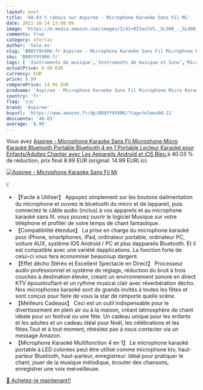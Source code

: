 ```yaml
---
layout: post
title: '40.03 % rabais sur Aspiree - Microphone Karaoke Sans Fil Mi'
date: 2021-10-24 13:08:09
image: 'https://m.media-amazon.com/images/I/41+0Z3oulVS._SL500_._SL400_.jpg'
comments: true
category: ofertas
author: 'tole.es'
slug: 'B08YY9Y4RK-fr Aspiree - Microphone Karaoke Sans Fil Microphone Micro...'
sku: 'B08YY9Y4RK-fr'
tags: [ 'Instruments de musique','Instruments de musique et Sono','Microphones et packs','Micros sans fil','aspiree', ]
actualPrice: 8.99 EUR
currency: EUR
price: 8.99
comparePrice: 14.99 EUR
prodname: 'Aspiree - Microphone Karaoke Sans Fil Microphone Micro Karaoké Bluetooth Portable Bluetooth 4 en 1 Portable Lecteur Karaoké pour Enfants/Adultes Chanter avec Les Appareils Android et iOS  Bleu '
country: 'fr'
flag: '🇫🇷'
brand: 'Aspiree'
buyurl: 'https://www.amazon.fr/dp/B08YY9Y4RK/?tag=tolees0d-21'
descuento: '40.03'
average: '8.99'
---
```


Vous avez [Aspiree - Microphone Karaoke Sans Fil Microphone Micro Karaoké Bluetooth Portable Bluetooth 4 en 1 Portable Lecteur Karaoké pour Enfants/Adultes Chanter avec Les Appareils Android et iOS  Bleu ](https://www.amazon.fr/dp/B08YY9Y4RK/?tag=tolees0d-21)  à  40.03 % de réduction, prix final  8.99 EUR (original: 14.99 EUR) ici:

[![Aspiree - Microphone Karaoke Sans Fil Mi](https://m.media-amazon.com/images/I/41+0Z3oulVS._SL500_._SL400_.jpg)](https://www.amazon.fr/dp/B08YY9Y4RK/?tag=tolees0d-21)

ℹ️:

- 【Facile à Utiliser】 Appuyez simplement sur les boutons dalimentation du microphone et ouvrez le bluetooth du micro et de lappareil, puis connectez le câble audio (inclus) à vos appareils et au microphone karaoké sans fil. vous pouvez ouvrir le logiciel Musique sur votre téléphone et profiter de votre temps de chant fantastique.
- 【Compatibilité étendue】 La prise en charge du microphone karaoké pour iPhone, smartphones, iPad, ordinateur portable, ordinateur PC, voiture AUX, système IOS Android / PC et plus dappareils Bluetooth. Et il est compatible avec une variété dapplications. La fonction forte de celui-ci vous fera économiser beaucoup dargent.
- 【Effet décho Stéréo et Excellent Spectacle en Direct】 Processeur audio professionnel et système de réglage, réduction du bruit à trois couches à destination élevée, créant un environnement sonore en direct KTV époustouflant et un rythme musical clair avec réverbération décho. Nos microphones karaoké sont de grands invités à toutes les fêtes et sont conçus pour faire de vous la star de nimporte quelle scène.
- 【Meilleurs Cadeaux】 Ceci est un outil indispensable pour le divertissement en plein air ou à la maison, créant latmosphère de chant idéale pour un festival ou une fête. Un cadeau unique pour les enfants et les adultes et un cadeau idéal pour Noël, les célébrations et les fêtes.Tout et à tout moment, nhésitez pas à nous contacter via un message Amazon.
- 【Microphone Karaoké Multifonction 4 en 1】 Le microphone karaoké portable à LED colorées peut être utilisé comme microphone ktv, haut-parleur Bluetooth, haut-parleur, enregistreur. Idéal pour pratiquer le chant, jouer de la musique mélodique, écouter des chansons, enregistrer une voix merveilleuse.

[🛒 Achetez-le maintenant!!](https://www.amazon.fr/dp/B08YY9Y4RK/?tag=tolees0d-21)
